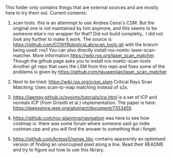 This folder only contains things that are external sources and are mostly here to try them out. Current contents:

1. scan tools. this is an attemmpt to use Andrea Censi's CSM. But the original one is not maintained by him anymore, and this seems to be someone else's ros wrapper for that? Did not build completly,. I did not look any further to make it work. The source is https://github.com/CCNYRoboticsLab/scan_tools.git with the branch being used: ros1
You can also directly install ros-noetic-laser-scan-matcher. More information https://wiki.ros.org/laser_scan_matcher. Though the github page asks you to install ros-noetic-scan-tools
Another git repo that uses the LSM from this repo and fixes some of the problems is given by https://github.com/nkuwenjian/laser_scan_matcher


2. Next to be tried: https://wiki.ros.org/crsm_slam Critical Rays Scan Matching. Uses scan-to-map matching instead of s2s.


3. https://laempy.github.io/pyoints/tutorials/icp.html is a set of ICP and normals ICP (from Grisetti et al.) implementation. The paper is here: https://ieeexplore.ieee.org/abstract/document/7353455

4. https://github.com/ros-planning/navigation was here to see how costmap is. there was some forum where someone said go indie costman.cpp and you will find the answer to something that i forget.

 
5. https://github.com/kctess5/range_libc contains apparently an optimised version of finding an unoccupied pixel along a line. Read their README and try to figure out how to use this library.